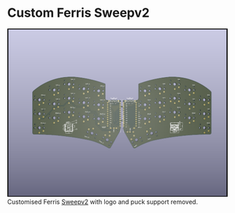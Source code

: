 # Custom Ferris Sweepv2
![sweepv2_custom](sweepv2_custom.png)
Customised Ferris [Sweepv2](https://github.com/filterpaper/Sweep/tree/main/Sweepv2) with logo and puck support removed.
